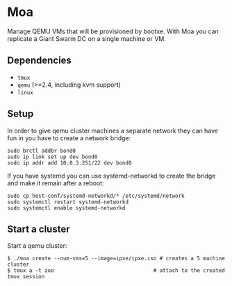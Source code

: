 # Moa

Manage QEMU VMs that will be provisioned by bootxe. With Moa you can replicate a Giant Swarm DC on a single machine or VM.

## Dependencies

 * `tmux`
 * `qemu` (>=2.4, including kvm support)
 * `linux`

## Setup

In order to give qemu cluster machines a separate network they can have fun in
you have to create a network bridge:
```
sudo brctl addbr bond0
sudo ip link set up dev bond0
sudo ip addr add 10.0.3.251/22 dev bond0
```

If you have systemd you can use systemd-networkd to create the bridge and make it remain after a reboot:
```
sudo cp host-conf/systemd-networkd/* /etc/systemd/network
sudo systemctl restart systemd-networkd
sudo systemctl enable systemd-networkd
```

## Start a cluster

Start a qemu cluster:
```
$ ./moa create --num-vms=5 --image=ipxe/ipxe.iso # creates a 5 machine cluster
$ tmux a -t zoo                                # attach to the created tmux session
```
